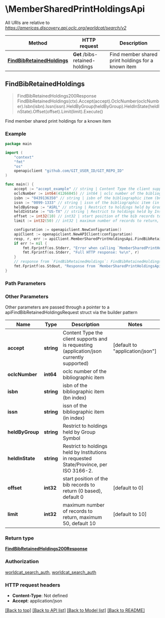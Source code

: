 # \MemberSharedPrintHoldingsApi

All URIs are relative to *https://americas.discovery.api.oclc.org/worldcat/search/v2*

Method | HTTP request | Description
------------- | ------------- | -------------
[**FindBibRetainedHoldings**](MemberSharedPrintHoldingsApi.md#FindBibRetainedHoldings) | **Get** /bibs-retained-holdings | Find member shared print holdings for a known item



## FindBibRetainedHoldings

> FindBibRetainedHoldings200Response FindBibRetainedHoldings(ctx).Accept(accept).OclcNumber(oclcNumber).Isbn(isbn).Issn(issn).HeldByGroup(heldByGroup).HeldInState(heldInState).Offset(offset).Limit(limit).Execute()

Find member shared print holdings for a known item



### Example

```go
package main

import (
    "context"
    "fmt"
    "os"
    openapiclient "github.com/GIT_USER_ID/GIT_REPO_ID"
)

func main() {
    accept := "accept_example" // string | Content Type the client supports and is requesting (application/json currently supported) (optional) (default to "application/json")
    oclcNumber := int64(41266045) // int64 | oclc number of the bibliographic item (optional)
    isbn := "0439136350" // string | isbn of the bibliographic item (bn index) (optional)
    issn := "0099-1333" // string | issn of the bibliographic item (in index) (optional)
    heldByGroup := "ASRL" // string | Restrict to holdings held by Group Symbol (optional)
    heldInState := "US-TX" // string | Restrict to holdings held by Institutions in requested State/Province, per ISO 3166-2. (optional)
    offset := int32(10) // int32 | start position of the bib records to return (0 based), default 0 (optional) (default to 0)
    limit := int32(50) // int32 | maximum number of records to return, maximum 50, default 10 (optional) (default to 10)

    configuration := openapiclient.NewConfiguration()
    apiClient := openapiclient.NewAPIClient(configuration)
    resp, r, err := apiClient.MemberSharedPrintHoldingsApi.FindBibRetainedHoldings(context.Background()).Accept(accept).OclcNumber(oclcNumber).Isbn(isbn).Issn(issn).HeldByGroup(heldByGroup).HeldInState(heldInState).Offset(offset).Limit(limit).Execute()
    if err != nil {
        fmt.Fprintf(os.Stderr, "Error when calling `MemberSharedPrintHoldingsApi.FindBibRetainedHoldings``: %v\n", err)
        fmt.Fprintf(os.Stderr, "Full HTTP response: %v\n", r)
    }
    // response from `FindBibRetainedHoldings`: FindBibRetainedHoldings200Response
    fmt.Fprintf(os.Stdout, "Response from `MemberSharedPrintHoldingsApi.FindBibRetainedHoldings`: %v\n", resp)
}
```

### Path Parameters



### Other Parameters

Other parameters are passed through a pointer to a apiFindBibRetainedHoldingsRequest struct via the builder pattern


Name | Type | Description  | Notes
------------- | ------------- | ------------- | -------------
 **accept** | **string** | Content Type the client supports and is requesting (application/json currently supported) | [default to &quot;application/json&quot;]
 **oclcNumber** | **int64** | oclc number of the bibliographic item | 
 **isbn** | **string** | isbn of the bibliographic item (bn index) | 
 **issn** | **string** | issn of the bibliographic item (in index) | 
 **heldByGroup** | **string** | Restrict to holdings held by Group Symbol | 
 **heldInState** | **string** | Restrict to holdings held by Institutions in requested State/Province, per ISO 3166-2. | 
 **offset** | **int32** | start position of the bib records to return (0 based), default 0 | [default to 0]
 **limit** | **int32** | maximum number of records to return, maximum 50, default 10 | [default to 10]

### Return type

[**FindBibRetainedHoldings200Response**](FindBibRetainedHoldings200Response.md)

### Authorization

[worldcat_search_auth](../README.md#worldcat_search_auth), [worldcat_search_auth](../README.md#worldcat_search_auth)

### HTTP request headers

- **Content-Type**: Not defined
- **Accept**: application/json

[[Back to top]](#) [[Back to API list]](../README.md#documentation-for-api-endpoints)
[[Back to Model list]](../README.md#documentation-for-models)
[[Back to README]](../README.md)

